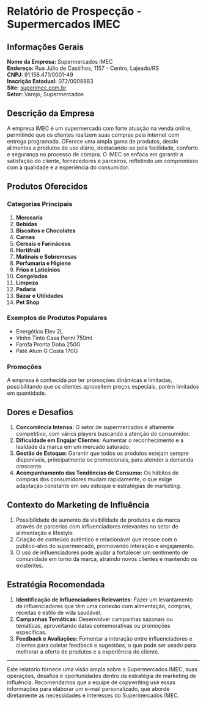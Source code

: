 # Relatório de Prospecção - Supermercados IMEC

## Informações Gerais

**Nome da Empresa:** Supermercados IMEC  
**Endereço:** Rua Júlio de Castilhos, 1157 - Centro, Lajeado/RS  
**CNPJ:** 91.156.471/0001-49  
**Inscrição Estadual:** 072/0008883  
**Site:** [superimec.com.br](http://www.superimec.com.br/)  
**Setor:** Varejo, Supermercados  

## Descrição da Empresa
A empresa IMEC é um supermercado com forte atuação na venda online, permitindo que os clientes realizem suas compras pela internet com entrega programada. OFerece uma ampla gama de produtos, desde alimentos a produtos de uso diário, destacando-se pela facilidade, conforto e segurança no processo de compra. O IMEC se enfoca em garantir a satisfação do cliente, fornecedores e parceiros, refletindo um compromisso com a qualidade e a experiência do consumidor.

## Produtos Oferecidos
### Categorias Principais
1. **Mercearia**
2. **Bebidas**
3. **Biscoitos e Chocolates**
4. **Carnes**
5. **Cereais e Farináceos**
6. **Hortifrúti**
7. **Matinais e Sobremesas**
8. **Perfumaria e Higiene**
9. **Frios e Laticínios**
10. **Congelados**
11. **Limpeza**
12. **Padaria**
13. **Bazar e Utilidades**
14. **Pet Shop**

### Exemplos de Produtos Populares
- Energético Elev 2L
- Vinho Tinto Casa Perini 750ml
- Farofa Pronta Doba 250G
- Patê Atum G Costa 170G

### Promoções
A empresa é conhecida por ter promoções dinâmicas e limitadas, possibilitando que os clientes aproveitem preços especiais, porém limitados em quantidade.

## Dores e Desafios
1. **Concorrência Intensa:** O setor de supermercados é altamente competitivo, com vários players buscando a atenção do consumidor.
2. **Dificuldade em Engajar Clientes:** Aumentar o reconhecimento e a lealdade da marca em um mercado saturado.
3. **Gestão de Estoque:** Garantir que todos os produtos estejam sempre disponíveis, principalmente os promocionais, para atender a demanda crescente.
4. **Acompanhamento das Tendências de Consumo:** Os hábitos de compras dos consumidores mudam rapidamente, o que exige adaptação constante em seu estoque e estratégias de marketing.

## Contexto do Marketing de Influência
1. Possibilidade de aumento da visibilidade de produtos e da marca através de parcerias com influenciadores relevantes no setor de alimentação e lifestyle.
2. Criação de conteúdo autêntico e relacionável que ressoe com o público-alvo do supermercado, promovendo interação e engajamento.
3. O uso de influenciadores pode ajudar a fortalecer um sentimento de comunidade em torno da marca, atraindo novos clientes e mantendo os existentes.

## Estratégia Recomendada
1. **Identificação de Influenciadores Relevantes:** Fazer um levantamento de influenciadores que têm uma conexão com alimentação, compras, receitas e estilo de vida saudável.
2. **Campanhas Temáticas:** Desenvolver campanhas sazonais ou temáticas, aproveitando datas comemorativas ou promoções específicas.
3. **Feedback e Avaliações:** Fomentar a interação entre influenciadores e clientes para coletar feedback e sugestões, o que pode ser usado para melhorar a oferta de produtos e a experiência do cliente.

---

Este relatório fornece uma visão ampla sobre o Supermercados IMEC, suas operações, desafios e oportunidades dentro da estratégia de marketing de influência. Recomendamos que a equipe de copywriting use essas informações para elaborar um e-mail personalizado, que aborde diretamente as necessidades e interesses do Supermercados IMEC.